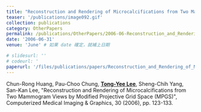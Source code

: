 ```yaml
---
title: "Reconstruction and Rendering of Microcalcifications from Two Mammogram Views by Modified Projective Grid Space (MPGS)"
teaser: '/publications/image092.gif'
collection: publications
category: OtherPapers
permalink: /publications/OtherPapers/2006-06-Reconstruction_and_Rendering_of_Microcalcifications_from_Two_Mammogram_Views_by_Modified_Projective_Grid_Space_MPGS
date: '2006-06-31'
venue: 'June' # 如果 date 確定，就補上日期

# slidesurl: ''
# codeurl: '
paperurl: '/files/publications/papers/Reconstruction_and_Rendering_of_Microcalcifications_from_Two_Mammogram_Views_by_Modified_Projective_Grid_Space_MPGS.pdf'
---
```

	
Chun-Rong Huang, Pau-Choo Chung, <strong><u>Tong-Yee Lee</u></strong>, Sheng-Chih Yang, San-Kan Lee, "Reconstruction and Rendering of Microcalcifications from Two Mammogram Views by Modified Projective Grid Space (MPGS)", Computerized Medical Imaging & Graphics, 30 (2006), pp. 123-133.
